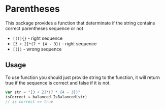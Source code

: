 # Parentheses

This package provides a function that determinate if the string contains correct parentheses sequence or not

- `[()]{}` - right sequence
- `[3 + 2]*(7 * {4 - 3})` - right sequence
- `[(])` - wrong sequence

## Usage
To use function you should just provide string to the function, it will return true if the sequence is correct and false if it is not.
```go
var str = "[3 + 2]*(7 * {4 - 3})"
isCorrect = balanced.IsBalanced(str)
// is correct == true
```